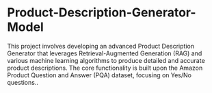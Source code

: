 # Product-Description-Generator-Model
This project involves developing an advanced Product Description Generator that leverages Retrieval-Augmented Generation (RAG) and various machine learning algorithms to produce detailed and accurate product descriptions. The core functionality is built upon the Amazon Product Question and Answer (PQA) dataset,  focusing on Yes/No questions..
